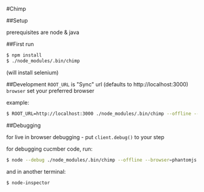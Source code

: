 #Chimp


##Setup

prerequisites are node & java

##First run
```bash
$ npm install
$ ./node_modules/.bin/chimp
```
(will install selenium)

##Development
`ROOT_URL` is "Sync" url (defaults to http://localhost:3000)
`browser` set your preferred browser

example:
```bash
$ ROOT_URL=http://localhost:3000 ./node_modules/.bin/chimp --offline --browser=phantomjs
```


##Debugging

for live in browser debugging - put `client.debug()` to your step

for debugging cucmber code, run:
```bash
$ node --debug ./node_modules/.bin/chimp --offline --browser=phantomjs --debugBrkCucumber=5859
```
and in another terminal:
```bash
$ node-inspector
```
